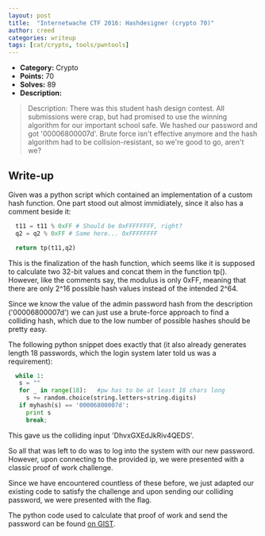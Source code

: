 ```yaml
---
layout: post
title:  "Internetwache CTF 2016: Hashdesigner (crypto 70)"
author: creed
categories: writeup
tags: [cat/crypto, tools/pwntools]
---
```


* **Category:** Crypto
* **Points:** 70
* **Solves:** 89
* **Description:**

> Description: There was this student hash design contest. All submissions were crap, but had promised to use the winning algorithm for our important school safe. We hashed our password and got '00006800007d'. Brute force isn't effective anymore and the hash algorithm had to be collision-resistant, so we're good to go, aren't we?

## Write-up

Given was a python script which contained an implementation of a custom hash function. One part stood out almost immidiately, since it also has a comment beside it:

```python
  t11 = t11 % 0xFF # Should be 0xFFFFFFFF, right?
  q2 = q2 % 0xFF # Same here... 0xFFFFFFFF

  return tp(t11,q2)
```
This is the finalization of the hash function, which seems like it is supposed to calculate two 32-bit values and concat them in the function tp().
However, like the comments say, the modulus is only 0xFF, meaning that there are only 2^16 possible hash values instead of the intended 2^64.

Since we know the value of the admin password hash from the description ('00006800007d') we can just use a brute-force approach to find a colliding hash, which due to the low number of possible hashes should be pretty easy.

The following python snippet does exactly that (it also already generates length 18 passwords, which the login system later told us was a requirement):

```python
  while 1:
   s = ""
   for _ in range(18):   #pw has to be at least 18 chars long
     s += random.choice(string.letters+string.digits)
   if myhash(s) == '00006800007d':
     print s
     break;
```
This gave us the colliding input 'DhvxGXEdJkRiv4QEDS'.

So all that was left to do was to log into the system with our new password. However, upon connecting to the provided ip, we were presented with a classic proof of work challenge.

Since we have encountered countless of these before, we just adapted our existing code to satisfy the challenge and upon sending our colliding password, we were presented with the flag.

The python code used to calculate that proof of work and send the password can be found [on GIST](https://gist.github.com/dkales/d396c0318d12e93d89fa).
